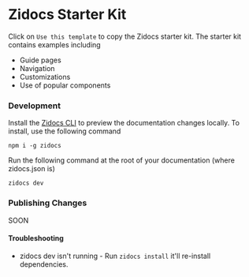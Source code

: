 # Zidocs Starter Kit

Click on `Use this template` to copy the Zidocs starter kit. The starter kit contains examples including

- Guide pages
- Navigation
- Customizations
- Use of popular components

### Development

Install the [Zidocs CLI](https://www.npmjs.com/package/zidocs) to preview the documentation changes locally. To install, use the following command

```
npm i -g zidocs
```

Run the following command at the root of your documentation (where zidocs.json is)

```
zidocs dev
```

### Publishing Changes

SOON

#### Troubleshooting

- zidocs dev isn't running - Run `zidocs install` it'll re-install dependencies.
